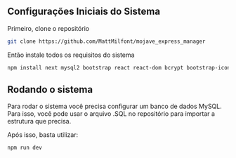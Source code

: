 ## Configurações Iniciais do Sistema

Primeiro, clone o repositório

```bash
git clone https://github.com/MattMilfont/mojave_express_manager
```

Então instale todos os requisitos do sistema

```bash
npm install next mysql2 bootstrap react react-dom bcrypt bootstrap-icons
```

## Rodando o sistema

Para rodar o sistema você precisa configurar um banco de dados MySQL. Para isso, você pode usar o arquivo .SQL no repositório para importar a estrutura que precisa.

Após isso, basta utilizar:

```bash
npm run dev
```
